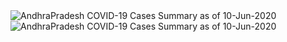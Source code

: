 
<img src="https://deepuhub.github.io/COVID-19/GraphsGenerated/10-Jun-2020/AndhraPradesh_10-Jun-2020.jpg" alt="AndhraPradesh COVID-19 Cases Summary as of 10-Jun-2020">
 <br>										  
<img src="https://deepuhub.github.io/COVID-19/GraphsGenerated/10-Jun-2020/Last24Hrs_AndhraPradesh_10-Jun-2020.jpg" alt="AndhraPradesh COVID-19 Cases Summary as of 10-Jun-2020">